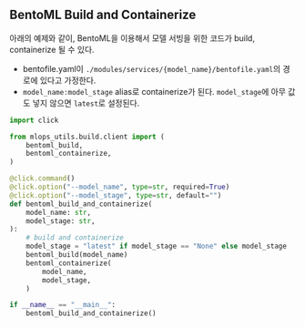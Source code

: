 ## BentoML Build and Containerize

아래의 예제와 같이, BentoML을 이용해서 모델 서빙을 위한 코드가 build, containerize 될 수 있다.

- bentofile.yaml이 `./modules/services/{model_name}/bentofile.yaml`의 경로에 있다고 가정한다.
- `model_name:model_stage` alias로 containerize가 된다. `model_stage`에 아무 값도 넣지 않으면 `latest`로 설정된다.

```python
import click

from mlops_utils.build.client import (
    bentoml_build,
    bentoml_containerize,
)

@click.command()
@click.option("--model_name", type=str, required=True)
@click.option("--model_stage", type=str, default="")
def bentoml_build_and_containerize(
    model_name: str,
    model_stage: str,
):
    # build and containerize
    model_stage = "latest" if model_stage == "None" else model_stage
    bentoml_build(model_name)
    bentoml_containerize(
        model_name,
        model_stage,
    )

if __name__ == "__main__":
    bentoml_build_and_containerize()
```
